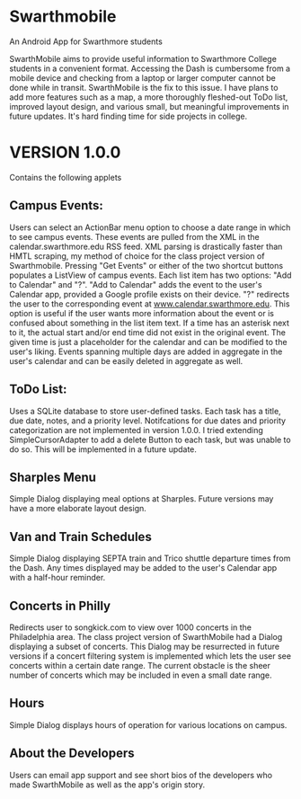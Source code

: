 Swarthmobile
============

An Android App for Swarthmore students

SwarthMobile aims to provide useful information to Swarthmore College students in a convenient format. Accessing the Dash is cumbersome from a mobile device and checking from a laptop or larger computer cannot be done while in transit. SwarthMobile is the fix to this issue. I have plans to add more features such as a map, a more thoroughly fleshed-out ToDo list, improved layout design, and various small, but meaningful improvements in future updates. It's hard finding time for side projects in college.

VERSION 1.0.0
===========

Contains the following applets

Campus Events:
-----------------------------

Users can select an ActionBar menu option to choose a date range in which to see campus events. These events are pulled from the XML in the calendar.swarthmore.edu RSS feed. XML parsing is drastically faster than HMTL scraping, my method of choice for the class project version of Swarthmobile. Pressing "Get Events" or either of the two shortcut buttons populates a ListView of campus events. Each list item has two options: "Add to Calendar" and "?". "Add to Calendar" adds the event to the user's Calendar app, provided a Google profile exists on their device. "?" redirects the user to the corresponding event at www.calendar.swarthmore.edu. This option is useful if the user wants more information about the event or is confused about something in the list item text. If a time has an asterisk next to it, the actual start and/or end time did not exist in the original event. The given time is just a placeholder for the calendar and can be modified to the user's liking. Events spanning multiple days are added in aggregate in the user's calendar and can be easily deleted in aggregate as well.

ToDo List:
-----------------------------

Uses a SQLite database to store user-defined tasks. Each task has a title, due date, notes, and a priority level. Notifcations for due dates and priority categorization are not implemented in version 1.0.0. I tried extending SimpleCursorAdapter to add a delete Button to each task, but was unable to do so. This will be implemented in a future update.

Sharples Menu
-----------------------------

Simple Dialog displaying meal options at Sharples. Future versions may have a more elaborate layout design.

Van and Train Schedules
-----------------------------

Simple Dialog displaying SEPTA train and Trico shuttle departure times from the Dash. Any times displayed may be added to the user's Calendar app with a half-hour reminder.

Concerts in Philly
-----------------------------

Redirects user to songkick.com to view over 1000 concerts in the Philadelphia area. The class project version of SwarthMobile had a Dialog displaying a subset of concerts. This Dialog may be resurrected in future versions if a concert filtering system is implemented which lets the user see concerts within a certain date range. The current obstacle is the sheer number of concerts which may be included in even a small date range.

Hours
-----------------------------

Simple Dialog displays hours of operation for various locations on campus.

About the Developers
-----------------------------

Users can email app support and see short bios of the developers who made SwarthMobile as well as the app's origin story.
